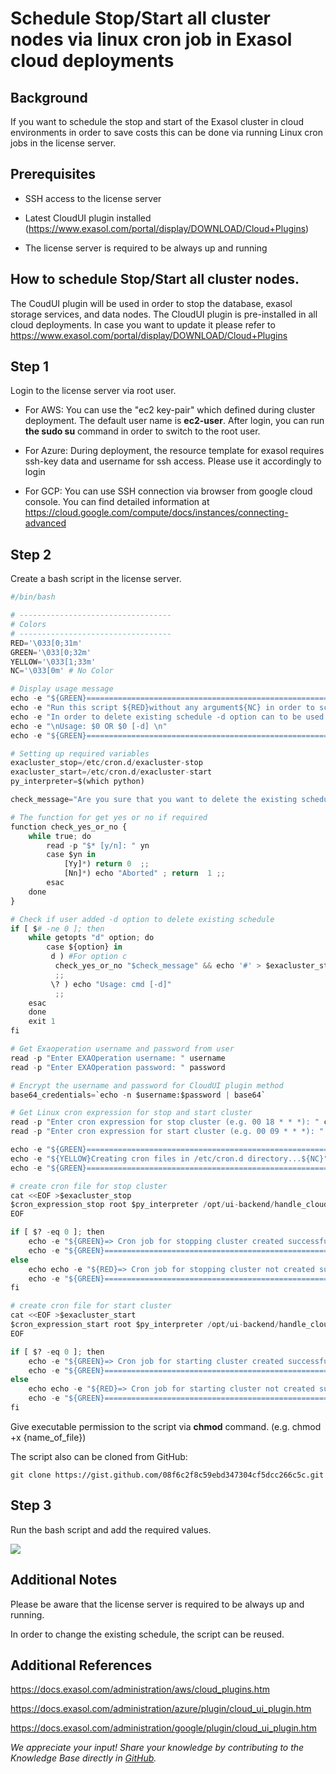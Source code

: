 # Schedule Stop/Start all cluster nodes via linux cron job in Exasol cloud deployments 
## Background

If you want to schedule the stop and start of the Exasol cluster in cloud environments in order to save costs this can be done via running Linux cron jobs in the license server.

## Prerequisites

- SSH access to the license server 

- Latest CloudUI plugin installed (<https://www.exasol.com/portal/display/DOWNLOAD/Cloud+Plugins>)

- The license server is required to be always up and running

## How to schedule Stop/Start all cluster nodes.

The CoudUI plugin will be used in order to stop the database, exasol storage services, and data nodes. The CloudUI plugin is pre-installed in all cloud deployments. In case you want to update it please refer to <https://www.exasol.com/portal/display/DOWNLOAD/Cloud+Plugins>

## Step 1

Login to the license server via root user.

- For AWS: You can use the "ec2 key-pair" which defined during cluster deployment. The default user name is **ec2-user**. After login, you can run **the sudo su** command in order to switch to the root user.

- For Azure: During deployment, the resource template for exasol requires ssh-key data and username for ssh access. Please use it accordingly to login

- For GCP: You can use SSH connection via browser from google cloud console. You can find detailed information at <https://cloud.google.com/compute/docs/instances/connecting-advanced>

## Step 2

Create a bash script in the license server.


```python
#/bin/bash

# ----------------------------------
# Colors
# ----------------------------------
RED='\033[0;31m'
GREEN='\033[0;32m'
YELLOW='\033[1;33m'
NC='\033[0m' # No Color

# Display usage message
echo -e "${GREEN}=============================================================================================================================================================${NC} \n"
echo -e "Run this script ${RED}without any argument${NC} in order to schedule start/stop of your exasol cluster."
echo -e "In order to delete existing schedule -d option can to be used."
echo -e "\nUsage: $0 OR $0 [-d] \n"
echo -e "${GREEN}=============================================================================================================================================================${NC} \n"

# Setting up required variables
exacluster_stop=/etc/cron.d/exacluster-stop
exacluster_start=/etc/cron.d/exacluster-start
py_interpreter=$(which python)

check_message="Are you sure that you want to delete the existing schedule?"

# The function for get yes or no if required
function check_yes_or_no {
    while true; do
        read -p "$* [y/n]: " yn
        case $yn in
            [Yy]*) return 0  ;;
            [Nn]*) echo "Aborted" ; return  1 ;;
        esac
    done
}

# Check if user added -d option to delete existing schedule
if [ $# -ne 0 ]; then
    while getopts "d" option; do
        case ${option} in
         d ) #For option c
          check_yes_or_no "$check_message" && echo '#' > $exacluster_stop && echo '#' > $exacluster_start && echo -e "Scheduler has been disabled"
          ;;
         \? ) echo "Usage: cmd [-d]"
          ;;
    esac
    done
    exit 1
fi

# Get Exaoperation username and password from user
read -p "Enter EXAOperation username: " username
read -p "Enter EXAOperation password: " password

# Encrypt the username and password for CloudUI plugin method
base64_credentials=`echo -n $username:$password | base64`

# Get Linux cron expression for stop and start cluster
read -p "Enter cron expression for stop cluster (e.g. 00 18 * * *): " cron_expression_stop
read -p "Enter cron expression for start cluster (e.g. 00 09 * * *): " cron_expression_start

echo -e "${GREEN}=======================================================${NC}"
echo -e "${YELLOW}Creating cron files in /etc/cron.d directory...${NC}"
echo -e "${GREEN}=======================================================${NC}"

# create cron file for stop cluster
cat <<EOF >$exacluster_stop
$cron_expression_stop root $py_interpreter /opt/ui-backend/handle_cloudui_request.py -d '{"method":"stop_cluster","credentials":"'$base64_credentials'"}'
EOF

if [ $? -eq 0 ]; then
    echo -e "${GREEN}=> Cron job for stopping cluster created successfully!${NC}"
    echo -e "${GREEN}=======================================================${NC}"
else
    echo echo -e "${RED}=> Cron job for stopping cluster not created successfully!${NC}"
    echo -e "${GREEN}=======================================================${NC}"
fi

# create cron file for start cluster
cat <<EOF >$exacluster_start
$cron_expression_start root $py_interpreter /opt/ui-backend/handle_cloudui_request.py -d '{"method":"start_cluster","credentials":"'$base64_credentials'"}'
EOF

if [ $? -eq 0 ]; then
    echo -e "${GREEN}=> Cron job for starting cluster created successfully!${NC}"
    echo -e "${GREEN}=======================================================${NC}"
else
    echo echo -e "${RED}=> Cron job for starting cluster not created successfully!${NC}"
    echo -e "${GREEN}=======================================================${NC}"
fi
```
Give executable permission to the script via **chmod** command. (e.g. chmod +x {name_of_file})

The script also can be cloned from GitHub:


```markup
git clone https://gist.github.com/08f6c2f8c59ebd347304cf5dcc266c5c.git
```
## Step 3

Run the bash script and add the required values.

![](images/run_script.png)

## Additional Notes

Please be aware that the license server is required to be always up and running.

In order to change the existing schedule, the script can be reused.

## Additional References

<https://docs.exasol.com/administration/aws/cloud_plugins.htm>

<https://docs.exasol.com/administration/azure/plugin/cloud_ui_plugin.htm>

<https://docs.exasol.com/administration/google/plugin/cloud_ui_plugin.htm>

*We appreciate your input! Share your knowledge by contributing to the Knowledge Base directly in [GitHub](https://github.com/exasol/public-knowledgebase).* 